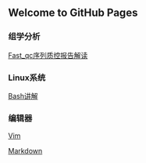 ## Welcome to GitHub Pages

### 组学分析
[Fast_qc序列质控报告解读](https://www.jianshu.com/p/a1eb03d63083)

### Linux系统
[Bash讲解](https://wangdoc.com/bash/intro.html)

### 编辑器
[Vim](https://www.vpser.net/manage/vi.html)

[Markdown](https://markdown.com.cn/)

